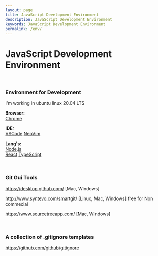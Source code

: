 ```yaml
---
layout: page
title: JavaScript Development Environment
description: JavaScript Development Environment
keywords: JavaScript Development Environment
permalink: /env/
---
```


# JavaScript Development Environment

<br/>

### Environment for Development

I'm working in ubuntu linux 20.04 LTS

**Browser:**  
<a href="/env/chrome/">Chrome</a>

**IDE:**  
<a href="/env/vscode/">VSCode</a>
<a href="/env/neovim/">NeoVim</a>

**Lang's:**  
<a href="/env/nodejs/">Node.js</a>  
<a href="/env/react/">React</a>
<a href="/env/typescipt/">TypeScript</a>

<br/>

### Git Gui Tools

https://desktop.github.com/ [Mac, Windows]

http://www.syntevo.com/smartgit/ [Linux, Mac, Windows] free for Non commecial

https://www.sourcetreeapp.com/ [Mac, Windows]

<br/>

### A collection of .gitignore templates

https://github.com/github/gitignore
